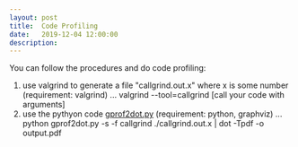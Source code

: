 ```yaml
---
layout: post
title:  Code Profiling
date:   2019-12-04 12:00:00
description:
---
```


You can follow the procedures and do code profiling:
1. use valgrind to generate a file "callgrind.out.x" where x is some number (requirement: valgrind)
   ... valgrind --tool=callgrind [call your code with arguments] 	
2. use the pythyon code <a href="https://github.com/jrfonseca/gprof2dot" target="_blank">gprof2dot.py</a> (requirement: python, graphviz)
   ... python gprof2dot.py -s -f callgrind ./callgrind.out.x | dot -Tpdf -o output.pdf